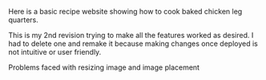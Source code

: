 Here is a basic recipe website showing how to cook baked chicken leg quarters.

This is my 2nd revision trying to make all the features worked as desired. I had to delete one and remake it because making changes once deployed is not intuitive or user friendly. 

Problems faced with resizing image and image placement
